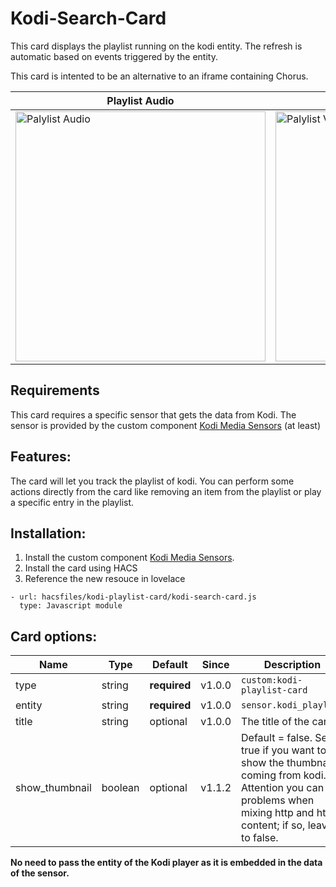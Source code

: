 # Kodi-Search-Card

This card displays the playlist running on the kodi entity. The refresh is automatic based on events triggered by the entity. 

This card is intented to be an alternative to an iframe containing Chorus.


| Playlist Audio | Playlist Video
| ---- | ---- 
<img src="https://raw.githubusercontent.com/jtbgroup/kodi-playlist-card/master/assets/playlist_audio.png" alt="Palylist Audio" width="400"/> | <img src="https://raw.githubusercontent.com/jtbgroup/kodi-playlist-card/master/assets/playlist_video.png" alt="Palylist Video" width="400"/>

## Requirements

This card requires a specific sensor that gets the data from Kodi. The sensor is provided by the custom component [Kodi Media Sensors](https://github.com/jtbgroup/kodi-media-sensors) (at least)

## Features:

The card will let you track the playlist of kodi. 
You can perform some actions directly from the card like removing an item from the playlist or play a specific entry in the playlist.

## Installation:

1. Install the custom component [Kodi Media Sensors](https://github.com/jtbgroup/kodi-media-sensors).
2. Install the card using HACS
3. Reference the new resouce in lovelace

```
- url: hacsfiles/kodi-playlist-card/kodi-search-card.js
  type: Javascript module
```


## Card options:

| Name | Type | Default | Since | Description |
|------|------|---------|-------|-------------|
| type | string	| **required** | v1.0.0 | `custom:kodi-playlist-card` |
| entity | string | **required** | v1.0.0 |  `sensor.kodi_playlist` |
| title | string | optional | v1.0.0 | The title of the card |
| show_thumbnail | boolean | optional | v1.1.2 | Default = false. Set to true if you want to show the thumbnails coming from kodi. Attention you can get problems when mixing http and https content; if so, leave it to false. |

**No need to pass the entity of the Kodi player as it is embedded in the data of the sensor.**